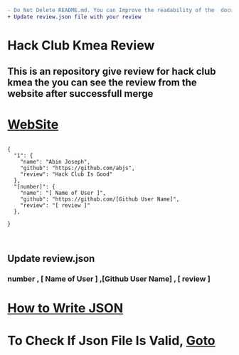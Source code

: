 ```diff
- Do Not Delete README.md. You can Improve the readability of the  document
+ Update review.json file with your review
```

# Hack Club Kmea Review


## This is an repository give review for hack club kmea the you can see the review from the website after successfull merge 

# [WebSite](https://hackclubkmea.github.io/hackclubkmeareview/)

```

{
  "1": {
    "name": "Abin Joseph",
    "github": "https://github.com/abjs",
    "review": "Hack Club Is Good"
  },
  "[number]": {
    "name": "[ Name of User ]",
    "github": "https://github.com/[Github User Name]",
    "review": "[ review ]"
  },

}



```

## Update review.json

### number , [ Name of User ] ,[Github User Name] , [ review ]

# [How to Write JSON](https://www.youtube.com/results?search_query=how+to+write+a+vaild+json+doument)

# To Check If Json File Is Valid, [Goto](https://jsonlint.com/)
